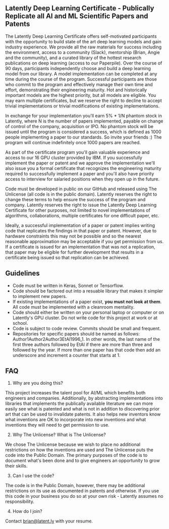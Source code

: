 ## Latently Deep Learning Certificate - Publically Replicate all AI and ML Scientific Papers and Patents

The Latently Deep Learning Certificate offers self-motivated participants with the opportunity to build state of the art deep learning models and gain industry experience. We provide all the raw materials for success including the environment, access to a community (Slack), mentorship (Brian, Angie and the community), and a curated library of the hottest research publications on deep learning (access to our Paperpile). Over the course of 90 days, participants independently choose and build a deep learning model from our library. A model implementation can be completed at any time during the course of the program. Successful participants are those who commit to the program and effectively manage their own time and effort, demonstrating their engineering maturity. Hot and historically important models are the highest priority, but all models are eligible. You may earn multiple certificates, but we reserve the right to decline to accept trivial implementations or trivial modifications of existing implementations.

In exchange for your implementation you'll earn 5% * 1/N phantom stock in Latently, where N is the number of papers implemented, payable on change of control of the company, acquisition or IPO. No phantom stock will be issued until the program is considered a success, which is defined as 1000 people implementing a paper to our standards. So invite your friends :) The program will continue indefinitely once 1000 papers are reached.

As part of the certificate program you'll gain valuable experience and access to our 16 GPU cluster provided by IBM. If you successfully implement the paper or patent and we approve the implementation we'll also issue you a formal certificate that recognizes the engineering maturity required to successfully implement a paper and you'll also have priority access to interview for salaried positions when they open up in the future.

Code must be developed in public on our GitHub and released using The Unlicense (all code is in the public domain). Latently reserves the right to change these terms to help ensure the success of the program and company. Latently reserves the right to issue the Latently Deep Learning Certificate for other purposes, not limited to novel implementations of algorithms, collaborations, multiple certificates for one difficult paper, etc.

Ideally, a successful implementation of a paper or patent implies writing code that replicates the findings in that paper or patent. However, due to hardware constraints this may not be possible and so the nearest reasonable approximation may be acceptable if you get permission from us. If a certificate is issued for an implementation that was not a replication, that paper may be eligible for further development that results in a certificate being issued so that replication can be achieved.

## Guidelines

* Code must be written in Keras, Sonnet or Tensorflow.
* Code should be factored out into a resuable library that makes it simpler to implement new papers. 
* If existing implementations of a paper exist, **you must not look at them**. All code must be implemented with a cleanroom mentality.
* Code should either be written on your personal laptop or computer or on Latently's GPU cluster. Do not write code for this project at work or at school.
* Code is subject to code review. Commits should be small and frequent.
* Repositories for specific papers should be named as follows: Author1Author2Author3EtAl1996_1. In other words, the last name of the first three authors followed by EtAl if there are more than three and followed by the year. If more than one paper has that code then add an underscore and increment a counter that starts at 1.

## FAQ

1. Why are you doing this?

This project increases the talent pool for AI/ML which benefits both engineers and companies. Additionally, by abstracting implementations into libraries that implements the publically available literature we can more easily see what is patented and what is not in addition to discovering prior art that can be used to invalidate patents. It also helps new inventors know what inventions are OK to incorporate into new inventions and what inventions they will need to get permission to use. 

2. Why The Unlicense? What is The Unlicense?

We chose The Unlicense because we wish to place no additional restrictions on how the inventions are used and The Unlicense puts the code into the Public Domain. The primary purposes of the code is to document what's been done and to give engineers an opportunity to grow their skills. 

3. Can I use the code?

The code is in the Public Domain, however, there may be additional restrictions on its use as documented in patents and otherwise. If you use this code in your business you do so at your own risk - Latently assumes no responsibility.

4. How do I join?

Contact brian@latent.ly with your resume.




